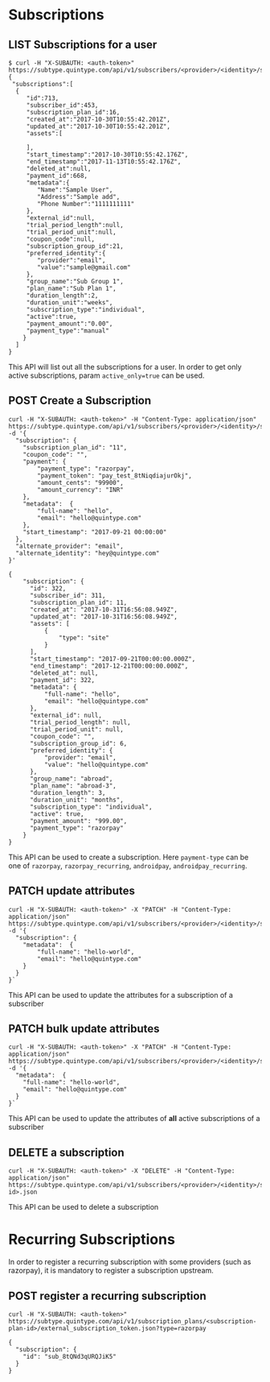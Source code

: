# Subscriptions

## LIST Subscriptions for a user

```shell
$ curl -H "X-SUBAUTH: <auth-token>" https://subtype.quintype.com/api/v1/subscribers/<provider>/<identity>/subscriptions.json
{
 "subscriptions":[
  {
     "id":713,
     "subscriber_id":453,
     "subscription_plan_id":16,
     "created_at":"2017-10-30T10:55:42.201Z",
     "updated_at":"2017-10-30T10:55:42.201Z",
     "assets":[

     ],
     "start_timestamp":"2017-10-30T10:55:42.176Z",
     "end_timestamp":"2017-11-13T10:55:42.176Z",
     "deleted_at":null,
     "payment_id":668,
     "metadata":{
        "Name":"Sample User",
        "Address":"Sample add",
        "Phone Number":"1111111111"
     },
     "external_id":null,
     "trial_period_length":null,
     "trial_period_unit":null,
     "coupon_code":null,
     "subscription_group_id":21,
     "preferred_identity":{
        "provider":"email",
        "value":"sample@gmail.com"
     },
     "group_name":"Sub Group 1",
     "plan_name":"Sub Plan 1",
     "duration_length":2,
     "duration_unit":"weeks",
     "subscription_type":"individual",
     "active":true,
     "payment_amount":"0.00",
     "payment_type":"manual"
    }
  ]
}
```

This API will list out all the subscriptions for a user.
In order to get only active subscriptions, param `active_only=true` can be used.

## POST Create a Subscription

```shell
curl -H "X-SUBAUTH: <auth-token>" -H "Content-Type: application/json" https://subtype.quintype.com/api/v1/subscribers/<provider>/<identity>/subscriptions.json -d '{
  "subscription": {
    "subscription_plan_id": "11",
    "coupon_code": "",
    "payment": {
        "payment_type": "razorpay",
        "payment_token": "pay_test_8tNiqdiajurOkj",
        "amount_cents": "99900",
        "amount_currency": "INR"
    },
    "metadata":  {
        "full-name": "hello",
        "email": "hello@quintype.com"
    },
    "start_timestamp": "2017-09-21 00:00:00"
  },
  "alternate_provider": "email",
  "alternate_identity": "hey@quintype.com"
}'

{
    "subscription": {
      "id": 322,
      "subscriber_id": 311,
      "subscription_plan_id": 11,
      "created_at": "2017-10-31T16:56:08.949Z",
      "updated_at": "2017-10-31T16:56:08.949Z",
      "assets": [
          {
              "type": "site"
          }
      ],
      "start_timestamp": "2017-09-21T00:00:00.000Z",
      "end_timestamp": "2017-12-21T00:00:00.000Z",
      "deleted_at": null,
      "payment_id": 322,
      "metadata": {
          "full-name": "hello",
          "email": "hello@quintype.com"
      },
      "external_id": null,
      "trial_period_length": null,
      "trial_period_unit": null,
      "coupon_code": "",
      "subscription_group_id": 6,
      "preferred_identity": {
          "provider": "email",
          "value": "hello@quintype.com"
      },
      "group_name": "abroad",
      "plan_name": "abroad-3",
      "duration_length": 3,
      "duration_unit": "months",
      "subscription_type": "individual",
      "active": true,
      "payment_amount": "999.00",
      "payment_type": "razorpay"
    }
}
```

This API can be used to create a subscription.
Here `payment-type` can be one of `razorpay`, `razorpay_recurring`, `androidpay`, `androidpay_recurring`.

## PATCH update attributes

```shell
curl -H "X-SUBAUTH: <auth-token>" -X "PATCH" -H "Content-Type: application/json" https://subtype.quintype.com/api/v1/subscribers/<provider>/<identity>/subscriptions/<id>.json -d '{
  "subscription": {
    "metadata":  {
        "full-name": "hello-world",
        "email": "hello@quintype.com"
    }
  }
}`
```

This API can be used to update the attributes for a subscription of a subscriber

## PATCH bulk update attributes

```shell
curl -H "X-SUBAUTH: <auth-token>" -X "PATCH" -H "Content-Type: application/json" https://subtype.quintype.com/api/v1/subscribers/<provider>/<identity>/subscriptions.json -d '{
  "metadata":  {
    "full-name": "hello-world",
    "email": "hello@quintype.com"
  }
}`
```

This API can be used to update the attributes of **all** active subscriptions of a subscriber

## DELETE a subscription

```shell
curl -H "X-SUBAUTH: <auth-token>" -X "DELETE" -H "Content-Type: application/json" https://subtype.quintype.com/api/v1/subscribers/<provider>/<identity>/subscriptions/<subscription-id>.json
```

This API can be used to delete a subscription

# Recurring Subscriptions

In order to register a recurring subscription with some providers (such as razorpay), it is mandatory to register a subscription upstream.

## POST register a recurring subscription

```shell
curl -H "X-SUBAUTH: <auth-token>" https://subtype.quintype.com/api/v1/subscription_plans/<subscription-plan-id>/external_subscription_token.json?type=razorpay

{
  "subscription": {
    "id": "sub_8tQNd3qURQJiK5"
  }
}
```
